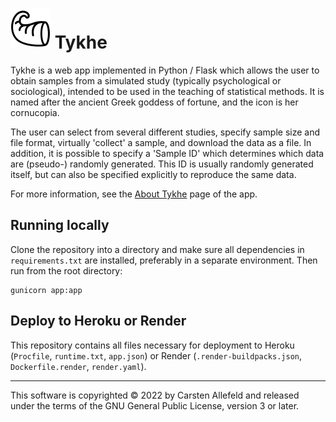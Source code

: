 # ![](app/static/tykhe.svg) Tykhe

Tykhe is a web app implemented in Python / Flask which allows the user to obtain samples from a simulated study (typically psychological or sociological), intended to be used in the teaching of statistical methods. It is named after the ancient Greek goddess of fortune, and the icon is her cornucopia.

The user can select from several different studies, specify sample size and file format, virtually 'collect' a sample, and download the data as a file. In addition, it is possible to specify a 'Sample ID' which determines which data are (pseudo-) randomly generated. This ID is usually randomly generated itself, but can also be specified explicitly to reproduce the same data.

For more information, see the [About Tykhe](app/templates/_about.md) page of the app.

## Running locally

Clone the repository into a directory and make sure all dependencies in `requirements.txt` are installed, preferably in a separate environment. Then run from the root directory:

````
gunicorn app:app
````

## Deploy to Heroku or Render

This repository contains all files necessary for deployment to Heroku (`Procfile`, `runtime.txt`, `app.json`) or Render (`.render-buildpacks.json`, `Dockerfile.render`, `render.yaml`).

***

This software is copyrighted © 2022 by Carsten Allefeld and released under the terms of the GNU General Public License, version 3 or later.
<!-- Study definitions were contributed by [TBD]. -->
